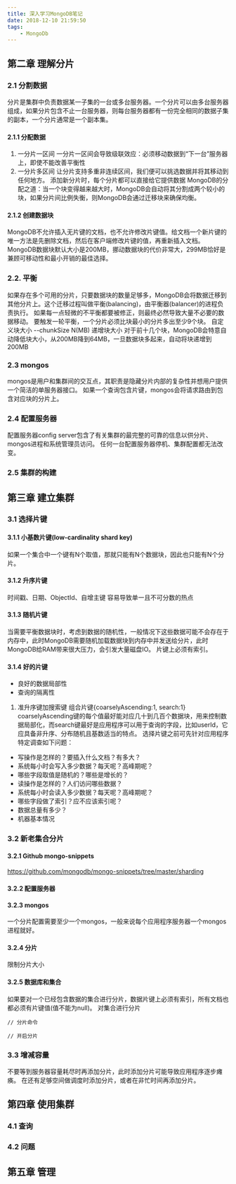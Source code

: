 ```yaml
---
title: 深入学习MongoDB笔记
date: 2018-12-10 21:59:50
tags:
    - MongoDb
---
```


## 第二章 理解分片
### 2.1 分割数据
分片是集群中负责数据某一子集的一台或多台服务器。一个分片可以由多台服务器组成，如果分片包含不止一台服务器，则每台服务器都有一份完全相同的数据子集的副本，一个分片通常是一个副本集。
#### 2.1.1 分配数据
1. 一分片一区间
一分片一区间会导致级联效应：必须移动数据到“下一台”服务器上，即使不能改善平衡性
2. 一分片多区间
让分片支持多重非连续区间，我们便可以挑选数据并将其移动到任何地方。
添加新分片时，每个分片都可以直接给它提供数据
MongoDB的分配之道：当一个块变得越来越大时，MongoDB会自动将其分割成两个较小的块，如果分片间比例失衡，则MongoDB会通过迁移块来确保均衡。
#### 2.1.2 创建数据块
MongoDB不允许插入无片键的文档，也不允许修改片键值。给文档一个新片键的唯一方法是先删除文档，然后在客户端修改片键的值，再重新插入文档。
MongoDB数据块默认大小是200MB，挪动数据块的代价非常大，299MB恰好是兼顾可移动性和最小开销的最佳选择。

### 2.2. 平衡
如果存在多个可用的分片，只要数据块的数量足够多，MongoDB会将数据迁移到其他分片上。这个迁移过程叫做平衡(balancing)，由平衡器(balancer)的进程负责执行。
如果每一点轻微的不平衡都要被修正，则最终必然导致大量不必要的数据移动。
要触发一轮平衡，一个分片必须比块最小的分片多出至少9个块。
自定义块大小
--chunkSize N(MB)
递增块大小
对于前十几个块，MongoDB会特意自动降低块大小，从200MB降到64MB，一旦数据块多起来，自动将块递增到200MB

### 2.3 mongos
mongos是用户和集群间的交互点，其职责是隐藏分片内部的复杂性并想用户提供一个简洁的单服务器接口。
如果一个查询包含片键，mongos会将请求路由到包含对应块的分片上。

### 2.4 配置服务器
配置服务器config server包含了有关集群的最完整的可靠的信息以供分片、mongos进程和系统管理员访问。
任何一台配置服务器停机、集群配置都无法改变。

### 2.5 集群的构建

## 第三章 建立集群
### 3.1 选择片键
#### 3.1.1 小基数片键(low-cardinality shard key)
如果一个集合中一个键有N个取值，那就只能有N个数据块，因此也只能有N个分片。
#### 3.1.2 升序片键
时间戳、日期、ObjectId、自增主键
容易导致单一且不可分数的热点

#### 3.1.3 随机片键
当需要平衡数据块时，考虑到数据的随机性，一般情况下这些数据可能不会存在于内存中，此时MongoDB需要随机加载数据块到内存中并发送给分片，此时MongoDB给RAM带来很大压力，会引发大量磁盘IO。
片键上必须有索引。

#### 3.1.4 好的片键
- 良好的数据局部性
- 查询的隔离性
1. 准升序键加搜索键
组合片键{coarselyAscending:1, search:1}
coarselyAscending键的每个值最好能对应几十到几百个数据块，用来控制数据局部化，而search键最好是应用程序可以用于查询的字段，比如userId，它应具备非升序、分布随机且基数适当的特点。
选择片键之前可先针对应用程序特定调查如下问题：
- 写操作是怎样的？要插入什么文档？有多大？
- 系统每小时会写入多少数据？每天呢？高峰期呢？
- 哪些字段取值是随机的？哪些是增长的？
- 读操作是怎样的？人们访问哪些数据？
- 系统每小时会读入多少数据？每天呢？高峰期呢？
- 哪些字段做了索引？应不应该索引呢？
- 数据总量有多少？
- 机器基本情况

### 3.2 新老集合分片
#### 3.2.1 Github mongo-snippets
https://github.com/mongodb/mongo-snippets/tree/master/sharding
#### 3.2.2 配置服务器
#### 3.2.3 mongos
一个分片配置需要至少一个mongos，一般来说每个应用程序服务器一个mongos进程就好。
#### 3.2.4 分片
限制分片大小
#### 3.2.5 数据库和集合
如果要对一个已经包含数据的集合进行分片，数据片键上必须有索引，所有文档也都必须有片键值(值不能为null)。
对集合进行分片
```
// 分片命令

// 开启分片
```

### 3.3 增减容量
不要等到服务器容量耗尽时再添加分片，此时添加分片可能导致应用程序逐步瘫痪。
在还有足够空间做调度时添加分片，或者在非忙时间再添加分片。

## 第四章 使用集群
### 4.1 查询
### 4.2 问题
## 第五章 管理


